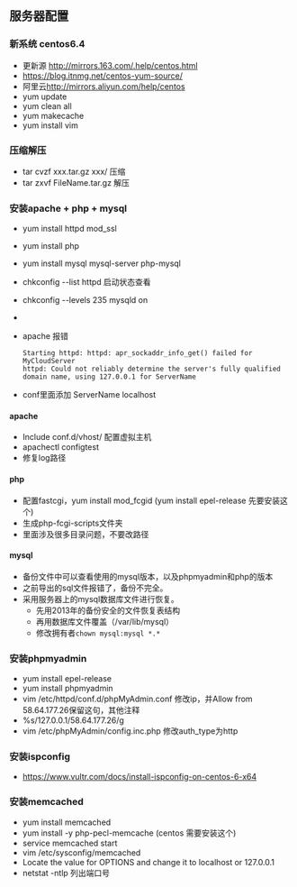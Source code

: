 ## 服务器配置

### 新系统 centos6.4
* 更新源 <http://mirrors.163.com/.help/centos.html>
* <https://blog.itnmg.net/centos-yum-source/>
* 阿里云<http://mirrors.aliyun.com/help/centos>
* yum update
* yum clean all
* yum makecache
* yum install vim

### 压缩解压
* tar cvzf xxx.tar.gz xxx/ 压缩
* tar zxvf FileName.tar.gz 解压

### 安装apache + php + mysql
* yum install httpd mod_ssl
* yum install php
* yum install mysql mysql-server php-mysql
* chkconfig --list httpd 启动状态查看
* chkconfig --levels 235 mysqld on
* <?php phpinfo();?>
* apache 报错
	
	```
	Starting httpd: httpd: apr_sockaddr_info_get() failed for MyCloudServer
	httpd: Could not reliably determine the server's fully qualified domain name, using 127.0.0.1 for ServerName
	```

* conf里面添加 ServerName localhost 

#### apache
* Include conf.d/vhost/ 配置虚拟主机
* apachectl configtest
* 修复log路径

#### php
* 配置fastcgi，yum install mod_fcgid (yum install epel-release 先要安装这个)
* 生成php-fcgi-scripts文件夹
* 里面涉及很多目录问题，不要改路径



#### mysql
* 备份文件中可以查看使用的mysql版本，以及phpmyadmin和php的版本
* 之前导出的sql文件报错了，备份不完全。
* 采用服务器上的mysql数据库文件进行恢复。
	- 先用2013年的备份安全的文件恢复表结构
	- 再用数据库文件覆盖（/var/lib/mysql）
	- 修改拥有者`chown mysql:mysql *.*`

### 安装phpmyadmin
* yum install epel-release
* yum install phpmyadmin
* vim /etc/httpd/conf.d/phpMyAdmin.conf 修改ip，并Allow from 58.64.177.26保留这句，其他注释
* %s/127\.0\.0\.1/58.64.177.26/g
* vim /etc/phpMyAdmin/config.inc.php 修改auth_type为http

### 安装ispconfig
* <https://www.vultr.com/docs/install-ispconfig-on-centos-6-x64>


### 安装memcached
* yum install memcached
* yum install -y php-pecl-memcache (centos 需要安装这个)
* service memcached start
* vim /etc/sysconfig/memcached
* Locate the value for OPTIONS and change it to localhost or 127.0.0.1
* netstat -ntlp 列出端口号

